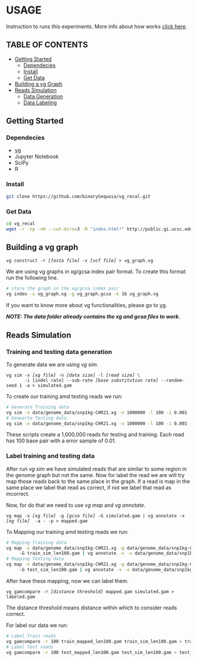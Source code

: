 # USAGE
Instruction to runs this experiments.
More info about how works [click here](https://github.com/binarySequoia/vg_recal#characterizing-mapping-quality-recalibration-approaches-in-a-variant-graph-genomics-tool).

## TABLE OF CONTENTS
- [Getting Started](#getting_started)
    * [Dependecies](#dependecies)
    * [Install](#install)
    * [Get Data](#get-data)
- [Building a vg Graph](#building-a-vg-graph)
- [Reads Simulation](#reads-simulation)
    * [Data Generation](#training-and-testing-data-generation)
    * [Data Labeling](#label-training-and-testing-data)
   
           

## Getting Started

### Dependecies
* [vg](https://github.com/vgteam/vg)
* Jupyter Notebook
* SciPy
* R 

### Install
```bash
git clone https://github.com/binarySequoia/vg_recal.git
```

### Get Data
```bash
cd vg_recal
wget -r -np -nH --cut-dirs=3 -R "index.html*" http://public.gi.ucsc.edu/~anovak/outbox/jeffrey/data/
```

## Building a vg graph
<pre><code>vg construct -r <i>[fasta file]</i> -v <i>[vcf file]</i> > vg_graph.vg</code></pre>
We are using vg graphs in xg/gcsa index pair format. To create this format run the following line.
```bash
# store the graph in the xg/gcsa index pair
vg index -x vg_graph.xg -g vg_graph.gcsa -k 16 vg_graph.vg
```

If you want to know more about vg functionalities, please go to [vg](https://github.com/vgteam/vg). 

***NOTE:  The data folder already contains the xg and gcsa files to work.***

## Reads Simulation
### Training and testing data generation

To generate data we are using _vg sim_.
<pre><code>vg sim -x <i>[xg file]</i> -n <i>[data size]</i> -l <i>[read size]</i> \
       -i [indel rate] --sub-rate <i>[base substitution rate]</i> --random-seed 1 -a > simulated.gam
</code></pre>

To create our training amd testing reads we run:
```bash
# Generate Training data
vg sim -x data/genome_data/snp1kg-CHR21.xg -n 1000000 -l 100 -i 0.001 --sub-rate 0.01 --random-seed 1 -a > train_sim_len100.gam
# Genearte Testing data
vg sim -x data/genome_data/snp1kg-CHR21.xg -n 1000000 -l 100 -i 0.001 --sub-rate 0.01 --random-seed 42 -a > test_sim_len100.gam
```
These scripts create a 1,000,000 reads for testing and training. Each read has 100 base pair with a error sample of 0.01.

### Label training and testing data
After run _vg sim_ we have simulated reads that are similar to some region in the genome graph but not the same. Now for label the read we are will try map those reads back to the same place in the graph. If a read is map in the same place we label that read as correct, if not we label that read as incorrect.

Now, for do that we need to use _vg map_ and _vg annotate_.

<pre><code>vg map -x <i>[xg file]</i> -g <i>[gcsa file]</i> -G simulated.gam | vg annotate -x <i>[xg file]</i>  -a - -p > mapped.gam</code></pre>


To Mapping our training amd testing reads we run:
```bash
# Mapping Training data
vg map -x data/genome_data/snp1kg-CHR21.xg -g data/genome_data/snp1kg-CHR21.gcsa 
     -G train_sim_len100.gam | vg annotate -x -x data/genome_data/snp1kg-CHR21.xg  -a - -p > train_mapped_len100.gam
# Mapping Testing data
vg map -x data/genome_data/snp1kg-CHR21.xg -g data/genome_data/snp1kg-CHR21.gcsa 
     -G test_sim_len100.gam | vg annotate -x -x data/genome_data/snp1kg-CHR21.xg  -a - -p > test_mapped_len100.gam
```
After have these mapping, now we can label them.
<pre><code>vg gamcompare -r <i>[distance threshold]</i> mapped.gam simulated.gam > labeled.gam</code></pre>

The distance threshold means distance within which to consider reads correct.

For label our data we run:
```bash
# Label Train reads
vg gamcompare -r 100 train_mapped_len100.gam train_sim_len100.gam > train_compared_len100.gam
# Label Test reads
vg gamcompare -r 100 test_mapped_len100.gam test_sim_len100.gam > test_compared_len100.gam
```


